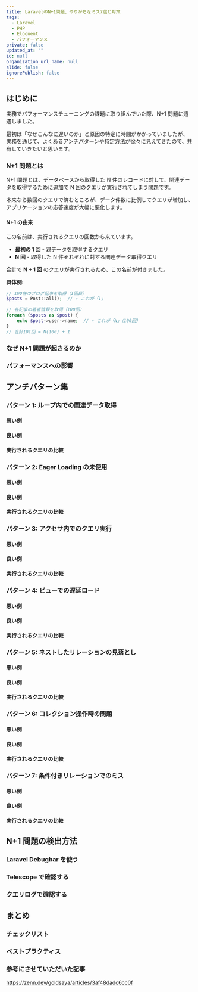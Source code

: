 ```yaml
---
title: LaravelのN+1問題、やりがちなミス7選と対策
tags:
  - Laravel
  - PHP
  - Eloquent
  - パフォーマンス
private: false
updated_at: ""
id: null
organization_url_name: null
slide: false
ignorePublish: false
---
```


## はじめに

実務でパフォーマンスチューニングの課題に取り組んでいた際、N+1 問題に遭遇しました。

最初は「なぜこんなに遅いのか」と原因の特定に時間がかかっていましたが、
実務を通じて、よくあるアンチパターンや特定方法が徐々に見えてきたので、共有していきたいと思います。

### N+1 問題とは

N+1 問題とは、データベースから取得した N 件のレコードに対して、関連データを取得するために追加で N 回のクエリが実行されてしまう問題です。

本来なら数回のクエリで済むところが、データ件数に比例してクエリが増加し、アプリケーションの応答速度が大幅に悪化します。

#### N+1 の由来

この名前は、実行されるクエリの回数から来ています。

- **最初の 1 回** - 親データを取得するクエリ
- **N 回** - 取得した N 件それぞれに対する関連データ取得クエリ

合計で **N + 1 回** のクエリが実行されるため、この名前が付きました。

**具体例:**

```php
// 100件のブログ記事を取得（1回目）
$posts = Post::all();  // ← これが「1」

// 各記事の著者情報を取得（100回）
foreach ($posts as $post) {
    echo $post->user->name;  // ← これが「N」（100回）
}
// 合計101回 = N(100) + 1
```

### なぜ N+1 問題が起きるのか

### パフォーマンスへの影響

## アンチパターン集

### パターン 1: ループ内での関連データ取得

#### 悪い例

#### 良い例

#### 実行されるクエリの比較

### パターン 2: Eager Loading の未使用

#### 悪い例

#### 良い例

#### 実行されるクエリの比較

### パターン 3: アクセサ内でのクエリ実行

#### 悪い例

#### 良い例

#### 実行されるクエリの比較

### パターン 4: ビューでの遅延ロード

#### 悪い例

#### 良い例

#### 実行されるクエリの比較

### パターン 5: ネストしたリレーションの見落とし

#### 悪い例

#### 良い例

#### 実行されるクエリの比較

### パターン 6: コレクション操作時の問題

#### 悪い例

#### 良い例

#### 実行されるクエリの比較

### パターン 7: 条件付きリレーションでのミス

#### 悪い例

#### 良い例

#### 実行されるクエリの比較

## N+1 問題の検出方法

### Laravel Debugbar を使う

### Telescope で確認する

### クエリログで確認する

## まとめ

### チェックリスト

### ベストプラクティス

### 参考にさせていただいた記事

https://zenn.dev/goldsaya/articles/3af48dadc6cc0f
